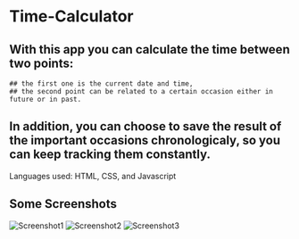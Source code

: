 # Time-Calculator

## With this app you can calculate the time between two points: 
    ## the first one is the current date and time,
    ## the second point can be related to a certain occasion either in future or in past.

## In addition, you can choose to save the result of the important occasions chronologicaly, so you can keep tracking them constantly.

Languages used: HTML, CSS, and Javascript

## Some Screenshots
![Screenshot1](https://user-images.githubusercontent.com/93922346/178251439-259e0626-64b7-494f-b1e4-4f29f4224ec5.JPG)
![Screenshot2](https://user-images.githubusercontent.com/93922346/178251466-610394b8-3405-44bd-8eb8-22d200b63deb.JPG)
![Screenshot3](https://user-images.githubusercontent.com/93922346/178251474-f35e19a8-aa86-40e3-9aa6-96bb575bc814.JPG)

